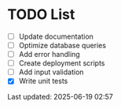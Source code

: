 # TODO List

- [ ] Update documentation
- [ ] Optimize database queries
- [ ] Add error handling
- [ ] Create deployment scripts
- [ ] Add input validation
- [x] Write unit tests

Last updated: 2025-06-19 02:57
